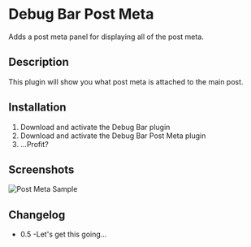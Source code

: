 # Debug Bar Post Meta

Adds a post meta panel for displaying all of the post meta.

## Description

This plugin will show you what post meta is attached to the main post.

## Installation

1. Download and activate the Debug Bar plugin
2. Download and activate the Debug Bar Post Meta plugin
3. ...Profit?

## Screenshots

![Post Meta Sample](https://raw.github.com/whyisjake/Debug-Bar-Post-Meta/master/screenshot-1.png "Post Meta Sample")

## Changelog

* 0.5 -Let's get this going...